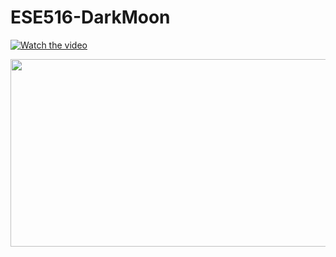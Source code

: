 # ESE516-DarkMoon

[![Watch the video](https://img.youtube.com/vi/<VIDEO_ID>/hqdefault.jpg)](https://www.youtube.com/embed/<VIDEO_ID>)

[<img src="https://img.youtube.com/vi/<VIDEO_ID>/hqdefault.jpg" width="600" height="300"
/>](https://www.youtube.com/embed/<VIDEO_ID>)
